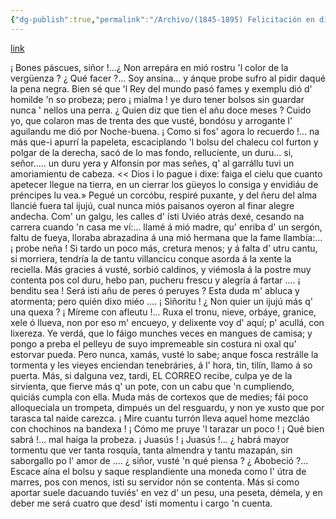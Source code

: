 ```yaml
---
{"dg-publish":true,"permalink":"/Archivo/(1845-1895) Felicitación en dialecto asturiano/","tags":["#Siglo_19","central","Teodoro_Cuesta","escrito","Mieres","poema"]}
---
```


[link](https://asturies.com/cavedaynava/felicitacionendialectoasturiano.txt)

¡ Bones páscues, siñor !...¿ Non arrepára
en mió rostru 'l color de la vergüenza ?
¿ Qué facer ?... Soy ansina... y ánque probe
sufro al pidir daqué la pena negra.
Bien sé que 'l Rey del mundo pasó fames
y exemplu dió d' homilde 'n so probeza;
pero ¡ mialma ! ye duro tener bolsos
sin guardar nunca ' nellos una perra.
¿ Quien diz que tien el añu doce meses ?
Cuido yo, que colaron mas de trenta
des que vusté, bondósu y arrogante
l' aguilandu me dió por Noche-buena.
¡ Como si fos' agora lo recuerdo !...
na más que-i apurrí la papeleta,
escaciplando 'l bolsu del chalecu
col furton y polgar de la derecha,
sacó de lo mas fondo, relluciente,
un duru... si, señor..... un duru yera 
y Alfonsin por mas señes, q' al garrállu
tuvi un amoriamientu de cabeza.
<< Dios i lo pague i dixe: faiga el cielu
que cuanto apetecer llegue na tierra,
en un cierrar los güeyos lo consiga
y envidiáu de préncipes lu vea.»
Pegué un corcóbu, respiré puxante,
y del ñeru del alma llancié fuera
tal ijujú, cual nunca miós paisanos
oyeron al finar alegre andecha.
Com' un galgu, les calles d' ísti Uviéo
atrás dexé, cesando na carrera
cuando 'n casa me ví:... llamé á mió madre,
qu' enriba d' un sergón, faltu de fueya,
lloraba abrazadina á una mió hermana
que la fame llambía:... ¡ probe neña !
Si tardo un poco más, cretura menos;
y á falta d' utru cantu, si morriera,
tendría la de tantu villancicu
conque asorda á la xente la reciella.
Más gracies á vusté, sorbió caldinos,
y viémosla á la postre muy contenta
pos col duru, hebo pan, pucheru frescu
y alegría á fartar .... ¡ benditu sea !
Será isti añu de peres ó peruyes ?
Esta duda m' abluca y atormenta;
pero quién dixo miéo .... ¡ Siñoritu !
¿ Non quier un ijujú más q' una quexa ?
¡ Míreme con afleutu !... Ruxa el tronu,
nieve, orbáye, granice, xele ó llueva,
non por eso m' encueyo, y delixente
voy d' aquí; p' acullá, con lixereza.
Ye verdá, que lo fáigo munches veces
en mangues de camisa; y pongo a preba
el pelleyu de suyo impremeable
sin costura ni oxal qu' estorvar pueda.
Pero nunca, xamás, vusté lo sabe;
anque fosca restrálle la tormenta
y les vieyes enciendan tenebráries,
á l' hora, tin, tilín, llamo á so puerta.
Más, si dalguna vez, tardi, EL CORREO
recibe, culpa ye de la sirvienta,
que fierve más q' un pote, con un cabu
que 'n cumpliendo, quiciás cumpla con ella.
Muda más de cortexos que de medies;
fái poco alloqueciala un trompeta,
dimpués un del resguardu, y non ye xusto
que por tarasca tal naide carezca.
¡ Mire cuantu turrón lleva aquel home
mezcláo con chochinos na bandexa !
¡ Cómo me pruye 'l tarazar un poco !
¡ Qué bien sabrá !... mal haiga la probeza.
¡ Juasús ! ¡ Juasús !... ¿ habrá mayor tormentu
que ver tanta rosquía, tanta almendra
y tantu mazapán, sin saborgallo
po l' amor de .... ¿ siñor, vusté 'n qué piensa ?
¿ Abobeció ?... Escace aína el bolsu
y saque resplandiente una moneda
como l' útra de marres, pos con menos,
isti su servidor nón se contenta.
Más si como aportar suele dacuando
tuviés' en vez d' un pesu, una peseta,
démela, y en deber me será cuatro
que desd' ísti momentu i cargo 'n cuenta.